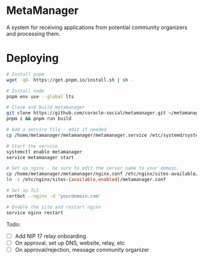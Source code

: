 # MetaManager

A system for receiving applications from potential community organizers and processing them.

# Deploying

```sh
# Install pnpm
wget -qO- https://get.pnpm.io/install.sh | sh -

# Install node
pnpm env use --global lts

# Clone and build metamanager
git clone https://github.com/coracle-social/metamanager.git ~/metamanager && cd ~/metamanager
pnpm i && pnpm run build

# Add a service file - edit if needed
cp /home/metamanager/metamanager/metamanager.service /etc/systemd/system/metamanager.service

# Start the service
systemctl enable metamanager
service metamanager start

# Set up nginx - be sure to edit the server_name to your domain
cp /home/metamanager/metamanager/nginx.conf /etc/nginx/sites-available/metamanager.conf
ln -s /etc/nginx/sites-{available,enabled}/metamanager.conf

# Set up TLS
certbot --nginx -d 'yourdomain.com'

# Enable the site and restart nginx
service nginx restart
```

Todo:

- [ ] Add NIP 17 relay onboarding
- [ ] On approval, set up DNS, website, relay, etc
- [ ] On approval/rejection, message community organizer
